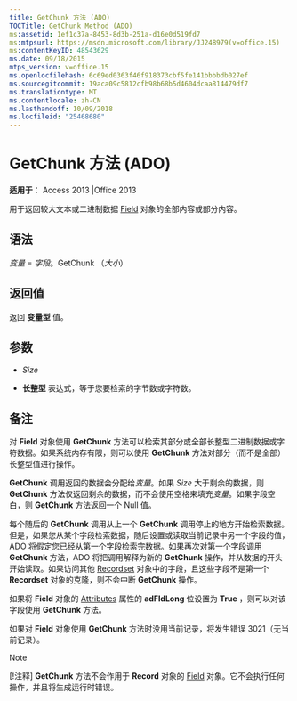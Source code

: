 ```yaml
---
title: GetChunk 方法 (ADO)
TOCTitle: GetChunk Method (ADO)
ms:assetid: 1ef1c37a-8453-8d3b-251a-d16e0d519fd7
ms:mtpsurl: https://msdn.microsoft.com/library/JJ248979(v=office.15)
ms:contentKeyID: 48543629
ms.date: 09/18/2015
mtps_version: v=office.15
ms.openlocfilehash: 6c69ed0363f46f918373cbf5fe141bbbbdb027ef
ms.sourcegitcommit: 19aca09c5812cfb98b68b5d4604dcaa814479df7
ms.translationtype: MT
ms.contentlocale: zh-CN
ms.lasthandoff: 10/09/2018
ms.locfileid: "25468680"
---
```

# <a name="getchunk-method-ado"></a>GetChunk 方法 (ADO)


**适用于**： Access 2013 |Office 2013


用于返回较大文本或二进制数据 [Field](field-object-ado.md) 对象的全部内容或部分内容。

## <a name="syntax"></a>语法

*变量* = *字段*。GetChunk （*大小*）

## <a name="return-value"></a>返回值

返回 **变量型** 值。

## <a name="parameters"></a>参数

  - *Size*

  - **长整型** 表达式，等于您要检索的字节数或字符数。

## <a name="remarks"></a>备注

对 **Field** 对象使用 **GetChunk** 方法可以检索其部分或全部长整型二进制数据或字符数据。如果系统内存有限，则可以使用 **GetChunk** 方法对部分（而不是全部）长整型值进行操作。

**GetChunk** 调用返回的数据会分配给*变量*。如果 *Size* 大于剩余的数据，则 **GetChunk** 方法仅返回剩余的数据，而不会使用空格来填充*变量*。如果字段空白，则 **GetChunk** 方法返回一个 Null 值。

每个随后的 **GetChunk** 调用从上一个 **GetChunk** 调用停止的地方开始检索数据。但是，如果您从某个字段检索数据，随后设置或读取当前记录中另一个字段的值，ADO 将假定您已经从第一个字段检索完数据。如果再次对第一个字段调用 **GetChunk** 方法，ADO 将把调用解释为新的 **GetChunk** 操作，并从数据的开头开始读取。如果访问其他 [Recordset](recordset-object-ado.md) 对象中的字段，且这些字段不是第一个 **Recordset** 对象的克隆，则不会中断 **GetChunk** 操作。

如果将 **Field** 对象的 [Attributes](attributes-property-ado.md) 属性的 **adFldLong** 位设置为 **True** ，则可以对该字段使用 **GetChunk** 方法。

如果对 **Field** 对象使用 **GetChunk** 方法时没用当前记录，将发生错误 3021（无当前记录）。


> [!NOTE]
> <P>[!注释] <STRONG>GetChunk</STRONG> 方法不会作用于 <STRONG>Record</STRONG> 对象的 <A href="record-object-ado.md">Field</A> 对象。它不会执行任何操作，并且将生成运行时错误。</P>



